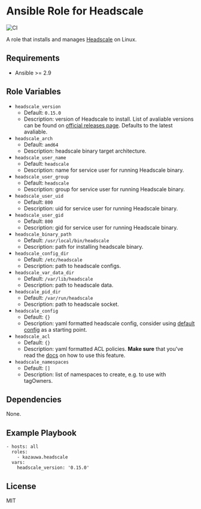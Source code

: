# Ansible Role for Headscale

![CI](https://github.com/kazauwa/anisble-role-headscale/actions/workflows/ci.yml/badge.svg)

A role that installs and manages [Headscale](https://github.com/juanfont/headscale) on Linux.

## Requirements

- Ansible >= 2.9

## Role Variables

- `headscale_version`
  - Default: `0.15.0`
  - Description: version of Headscale to install. List of avaliable versions can be found on [official releases page](https://github.com/juanfont/headscale/releases). Defaults to the latest avaliable.
- `headscale_arch`
  - Default: `amd64`
  - Description: headscale binary target architecture.
- `headscale_user_name`
  - Default: `headscale`
  - Description: name for service user for running Headscale binary.
- `headscale_user_group`
  - Default: `headscale`
  - Description: group for service user for running Headscale binary.
- `headscale_user_uid`
  - Default: `800`
  - Description: uid for service user for running Headscale binary.
- `headscale_user_gid`
  - Default: `800`
  - Description: gid for service user for running Headscale binary.
- `headscale_binary_path`
  - Default: `/usr/local/bin/headscale`
  - Description: path for installing headscale binary.
- `headscale_config_dir`
  - Default: `/etc/headscale`
  - Description: path to headscale configs.
- `headscale_var_data_dir`
  - Default: `/var/lib/headscale`
  - Description: path to headscale data.
- `headscale_pid_dir`
  - Default: `/var/run/headscale`
  - Description: path to headscale socket.
- `headscale_config`
  - Default: `{}`
  - Description: yaml formatted headscale config, consider using [default config](https://github.com/juanfont/headscale/blob/main/config-example.yaml) as a starting point.
- `headscale_acl`
  - Default: `{}`
  - Description: yaml formatted ACL policies. **Make sure** that you've read the [docs](https://github.com/juanfont/headscale/tree/main/docs#policy-acls) on how to use this feature.
- `headscale_namespaces`
  - Default: `[]`
  - Description: list of namespaces to create, e.g. to use with tagOwners.

## Dependencies

None.

## Example Playbook

    - hosts: all
      roles:
        - kazauwa.headscale
      vars:
        headscale_version: '0.15.0'

## License

MIT
